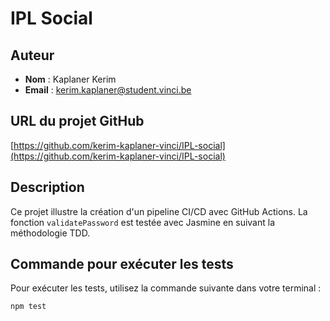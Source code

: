 # IPL Social

## Auteur
- **Nom** : Kaplaner Kerim
- **Email** : kerim.kaplaner@student.vinci.be

## URL du projet GitHub
[https://github.com/kerim-kaplaner-vinci/IPL-social](https://github.com/kerim-kaplaner-vinci/IPL-social)

## Description
Ce projet illustre la création d'un pipeline CI/CD avec GitHub Actions. La fonction `validatePassword` est testée avec Jasmine en suivant la méthodologie TDD.

## Commande pour exécuter les tests
Pour exécuter les tests, utilisez la commande suivante dans votre terminal :
```bash
npm test
